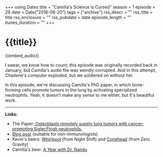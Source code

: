 +++
using Dates
title = "Camilla's Science is Cursed"
season = 1
episode = 29
date = Date("2018-08-20")
tags = ["archive"]
rss_descr = ""
rss_title = title
rss_enclosure = ""
rss_pubdate = date
episode_length = ""
itunes_duration = ""
+++

# {{title}}

{{embed_audio}}

I swear, we know how to count; this episode was originally recorded back in January, but Camilla's audio file was weirdly corrupted. And in this attempt, Chadene's computer exploded, but we soldiered on without her.

In this episode, we're discussing Camilla's PhD paper, in which bone-forming cells promote tumors in the lung by activating specialized neutrophils. Yeah, it doesn't make any sense to me either, but it's beautiful work.

---

**Links:**

- The Paper:[ Osteoblasts remotely supply lung tumors with cancer-promoting SiglecFhigh neutrophils.](http://doi.org/10.1126/science.aal5081)
- [Blog post](http://thescimindedidealist.blogspot.com/2018/05/and-im-back-my-apologies-for-long-wait.html) (suitable for non-immunologists)
- Kevin's beers: [Whirlpool](https://www.beeradvocate.com/beer/profile/28609/114884/) (from Night Shift) and [Conehead](https://www.beeradvocate.com/beer/profile/9784/39093/) (from Zero Gravity)
- Camilla's beer: [A Year with Dr. Nandu](https://www.beeradvocate.com/beer/profile/34607/177020/)

